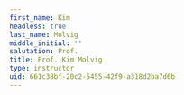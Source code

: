 ```yaml
---
first_name: Kim
headless: true
last_name: Molvig
middle_initial: ''
salutation: Prof.
title: Prof. Kim Molvig
type: instructor
uid: 661c38bf-20c2-5455-42f9-a318d2ba7d6b
---
```


